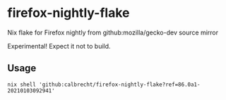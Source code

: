 # firefox-nightly-flake
Nix flake for Firefox nightly from github:mozilla/gecko-dev source mirror

Experimental! Expect it not to build.

## Usage

```shell
nix shell 'github:calbrecht/firefox-nightly-flake?ref=86.0a1-20210103092941'
```
